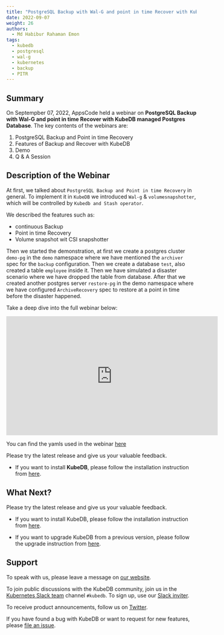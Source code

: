 ```yaml
---
title: "PostgreSQL Backup with Wal-G and point in time Recover with KubeDB managed Postgres Database"
date: 2022-09-07
weight: 26
authors:
  - Md Habibur Rahaman Emon
tags:
  - kubedb
  - postgresql
  - wal-g
  - kubernetes
  - backup
  - PITR
---
```

## Summary
On Septempber 07, 2022, AppsCode held a webinar on **PostgreSQL Backup with Wal-G and point in time Recover with KubeDB managed Postgres Database**. The key contents of the webinars are:
1) PostgreSQL Backup and Point in time Recovery
2) Features of Backup and Recover with KubeDB
3) Demo
4) Q & A Session

## Description of the Webinar
At first, we talked about `PostgreSQL Backup and Point in time Recovery` in general. To implement it in `KubeDB` we introduced `Wal-g` & `volumesnapshotter`, which will be controlled by `Kubedb and Stash operator`. 

We described the features such as:
 * continuous Backup 
 * Point in time Recovery
 * Volume snapshot wit CSI snapshotter

Then we started the demonstration, at first we create a postgres cluster `demo-pg` in the `demo` namespace where we have mentioned the `archiver` spec for the `backup` configuration. Then we create a database `test`, also created a table `employee` inside it.
Then we have simulated a disaster scenario where we have dropped the table from database.
After that we created another postgres server `restore-pg` in the demo namespace where we have configured `ArchiveRecovery` spec to restore at a point in time before the disaster happened.

Take a deep dive into the full webinar below:

<iframe width="560" height="315" src="https://www.youtube.com/watch?v=gR5UdN6Y99c" title="YouTube video player" frameborder="0" allow="accelerometer; autoplay; clipboard-write; encrypted-media; gyroscope; picture-in-picture" allowfullscreen></iframe>


You can find the yamls used in the webinar [here](https://github.com/kubedb/project/tree/master/demo/webinar-2022.09.07)

Please try the latest release and give us your valuable feedback.

- If you want to install **KubeDB**, please follow the installation instruction from [here](https://kubedb.com/docs/v2022.08.08/welcome/).


## What Next?

Please try the latest release and give us your valuable feedback.

- If you want to install KubeDB, please follow the installation instruction from [here](https://kubedb.com/docs/v2022.08.08/setup).

- If you want to upgrade KubeDB from a previous version, please follow the upgrade instruction from [here](https://kubedb.com/docs/v2022.08.08/setup/upgrade/).

## Support

To speak with us, please leave a message on [our website](https://appscode.com/contact/).

To join public discussions with the KubeDB community, join us in the [Kubernetes Slack team](https://kubernetes.slack.com/messages/C8149MREV/) channel `#kubedb`. To sign up, use our [Slack inviter](http://slack.kubernetes.io/).

To receive product announcements, follow us on [Twitter](https://twitter.com/KubeDB).

If you have found a bug with KubeDB or want to request for new features, please [file an issue](https://github.com/kubedb/project/issues/new).
